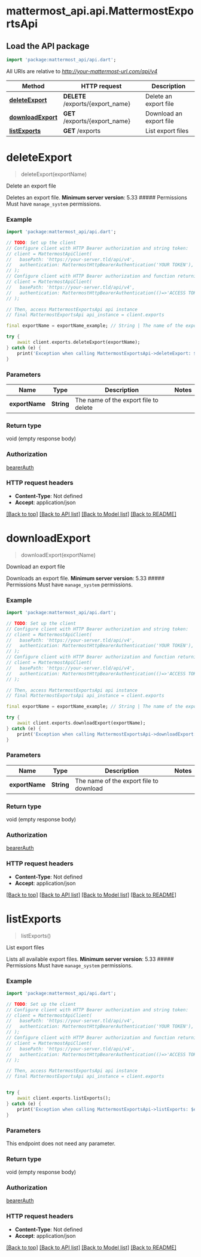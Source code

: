# mattermost_api.api.MattermostExportsApi

## Load the API package
```dart
import 'package:mattermost_api/api.dart';
```

All URIs are relative to *http://your-mattermost-url.com/api/v4*

Method | HTTP request | Description
------------- | ------------- | -------------
[**deleteExport**](MattermostExportsApi.md#deleteexport) | **DELETE** /exports/{export_name} | Delete an export file
[**downloadExport**](MattermostExportsApi.md#downloadexport) | **GET** /exports/{export_name} | Download an export file
[**listExports**](MattermostExportsApi.md#listexports) | **GET** /exports | List export files


# **deleteExport**
> deleteExport(exportName)

Delete an export file

Deletes an export file.   __Minimum server version__: 5.33  ##### Permissions  Must have `manage_system` permissions. 

### Example
```dart
import 'package:mattermost_api/api.dart';

// TODO: Set up the client
// Configure client with HTTP Bearer authorization and string token:
// client = MattermostApiClient(
//   basePath: 'https://your-server.tld/api/v4',
//   authentication: MattermostHttpBearerAuthentication('YOUR TOKEN'),
// );
// Configure client with HTTP Bearer authorization and function returning a string:
// client = MattermostApiClient(
//   basePath: 'https://your-server.tld/api/v4',
//   authentication: MattermostHttpBearerAuthentication(()=>'ACCESS TOKEN FROM FUNCTION'),
// );

// Then, access MattermostExportsApi api instance
// final MattermostExportsApi api_instance = client.exports

final exportName = exportName_example; // String | The name of the export file to delete

try {
    await client.exports.deleteExport(exportName);
} catch (e) {
    print('Exception when calling MattermostExportsApi->deleteExport: $e\n');
}
```

### Parameters

Name | Type | Description  | Notes
------------- | ------------- | ------------- | -------------
 **exportName** | **String**| The name of the export file to delete | 

### Return type

void (empty response body)

### Authorization

[bearerAuth](../README.md#bearerAuth)

### HTTP request headers

 - **Content-Type**: Not defined
 - **Accept**: application/json

[[Back to top]](#) [[Back to API list]](../README.md#documentation-for-api-endpoints) [[Back to Model list]](../README.md#documentation-for-models) [[Back to README]](../README.md)

# **downloadExport**
> downloadExport(exportName)

Download an export file

Downloads an export file.   __Minimum server version__: 5.33  ##### Permissions  Must have `manage_system` permissions. 

### Example
```dart
import 'package:mattermost_api/api.dart';

// TODO: Set up the client
// Configure client with HTTP Bearer authorization and string token:
// client = MattermostApiClient(
//   basePath: 'https://your-server.tld/api/v4',
//   authentication: MattermostHttpBearerAuthentication('YOUR TOKEN'),
// );
// Configure client with HTTP Bearer authorization and function returning a string:
// client = MattermostApiClient(
//   basePath: 'https://your-server.tld/api/v4',
//   authentication: MattermostHttpBearerAuthentication(()=>'ACCESS TOKEN FROM FUNCTION'),
// );

// Then, access MattermostExportsApi api instance
// final MattermostExportsApi api_instance = client.exports

final exportName = exportName_example; // String | The name of the export file to download

try {
    await client.exports.downloadExport(exportName);
} catch (e) {
    print('Exception when calling MattermostExportsApi->downloadExport: $e\n');
}
```

### Parameters

Name | Type | Description  | Notes
------------- | ------------- | ------------- | -------------
 **exportName** | **String**| The name of the export file to download | 

### Return type

void (empty response body)

### Authorization

[bearerAuth](../README.md#bearerAuth)

### HTTP request headers

 - **Content-Type**: Not defined
 - **Accept**: application/json

[[Back to top]](#) [[Back to API list]](../README.md#documentation-for-api-endpoints) [[Back to Model list]](../README.md#documentation-for-models) [[Back to README]](../README.md)

# **listExports**
> listExports()

List export files

Lists all available export files. __Minimum server version__: 5.33 ##### Permissions Must have `manage_system` permissions. 

### Example
```dart
import 'package:mattermost_api/api.dart';

// TODO: Set up the client
// Configure client with HTTP Bearer authorization and string token:
// client = MattermostApiClient(
//   basePath: 'https://your-server.tld/api/v4',
//   authentication: MattermostHttpBearerAuthentication('YOUR TOKEN'),
// );
// Configure client with HTTP Bearer authorization and function returning a string:
// client = MattermostApiClient(
//   basePath: 'https://your-server.tld/api/v4',
//   authentication: MattermostHttpBearerAuthentication(()=>'ACCESS TOKEN FROM FUNCTION'),
// );

// Then, access MattermostExportsApi api instance
// final MattermostExportsApi api_instance = client.exports


try {
    await client.exports.listExports();
} catch (e) {
    print('Exception when calling MattermostExportsApi->listExports: $e\n');
}
```

### Parameters
This endpoint does not need any parameter.

### Return type

void (empty response body)

### Authorization

[bearerAuth](../README.md#bearerAuth)

### HTTP request headers

 - **Content-Type**: Not defined
 - **Accept**: application/json

[[Back to top]](#) [[Back to API list]](../README.md#documentation-for-api-endpoints) [[Back to Model list]](../README.md#documentation-for-models) [[Back to README]](../README.md)

